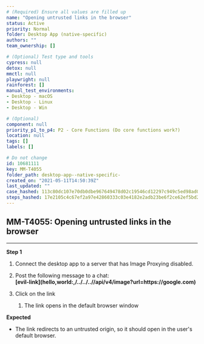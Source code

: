 ```yaml
---
# (Required) Ensure all values are filled up
name: "Opening untrusted links in the browser"
status: Active
priority: Normal
folder: Desktop App (native-specific)
authors: ""
team_ownership: []

# (Optional) Test type and tools
cypress: null
detox: null
mmctl: null
playwright: null
rainforest: []
manual_test_environments: 
- Desktop - macOS
- Desktop - Linux
- Desktop - Win

# (Optional)
component: null
priority_p1_to_p4: P2 - Core Functions (Do core functions work?)
location: null
tags: []
labels: []

# Do not change
id: 10681111
key: MM-T4055
folder_path: desktop-app--native-specific-
created_on: "2021-05-11T14:50:39Z"
last_updated: ""
case_hashed: 113c80dc107e70db0dbe967649478d02c19546cd12297c949c5ed98ad0d0ae4566521dc8c8ed6d12ffd93710d7c0c01a
steps_hashed: 17e2105c4c67ef2a97e42860333c03e4182e2adb23be6f2ce62ef5bd2414e5f2b6232af0c66786166dfd0ab32fee9608
---
```


## MM-T4055: Opening untrusted links in the browser

---

**Step 1**

1. Connect the desktop app to a server that has Image Proxying disabled.

2. Post the following message to a chat:\
   **\[evil-link]\(hello,world:,/../../..//api/v4/image?url=https\://google.com)**

3. Click on the link

   1. The link opens in the default browser window

**Expected**

- The link redirects to an untrusted origin, so it should open in the user's default browser.
